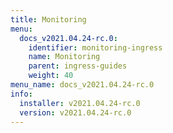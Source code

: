 ```yaml
---
title: Monitoring
menu:
  docs_v2021.04.24-rc.0:
    identifier: monitoring-ingress
    name: Monitoring
    parent: ingress-guides
    weight: 40
menu_name: docs_v2021.04.24-rc.0
info:
  installer: v2021.04.24-rc.0
  version: v2021.04.24-rc.0
---
```



